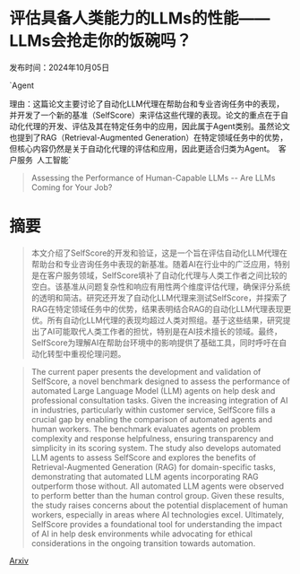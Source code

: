 # 评估具备人类能力的LLMs的性能——LLMs会抢走你的饭碗吗？

发布时间：2024年10月05日

`Agent

理由：这篇论文主要讨论了自动化LLM代理在帮助台和专业咨询任务中的表现，并开发了一个新的基准（SelfScore）来评估这些代理的表现。论文的重点在于自动化代理的开发、评估及其在特定任务中的应用，因此属于Agent类别。虽然论文也提到了RAG（Retrieval-Augmented Generation）在特定领域任务中的优势，但核心内容仍然是关于自动化代理的评估和应用，因此更适合归类为Agent。` `客户服务` `人工智能`

> Assessing the Performance of Human-Capable LLMs -- Are LLMs Coming for Your Job?

# 摘要

> 本文介绍了SelfScore的开发和验证，这是一个旨在评估自动化LLM代理在帮助台和专业咨询任务中表现的新基准。随着AI在行业中的广泛应用，特别是在客户服务领域，SelfScore填补了自动化代理与人类工作者之间比较的空白。该基准从问题复杂性和响应有用性两个维度评估代理，确保评分系统的透明和简洁。研究还开发了自动化LLM代理来测试SelfScore，并探索了RAG在特定领域任务中的优势，结果表明结合RAG的自动化LLM代理表现更优。所有自动化LLM代理的表现均超过人类对照组。基于这些结果，研究提出了AI可能取代人类工作者的担忧，特别是在AI技术擅长的领域。最终，SelfScore为理解AI在帮助台环境中的影响提供了基础工具，同时呼吁在自动化转型中重视伦理问题。

> The current paper presents the development and validation of SelfScore, a novel benchmark designed to assess the performance of automated Large Language Model (LLM) agents on help desk and professional consultation tasks. Given the increasing integration of AI in industries, particularly within customer service, SelfScore fills a crucial gap by enabling the comparison of automated agents and human workers. The benchmark evaluates agents on problem complexity and response helpfulness, ensuring transparency and simplicity in its scoring system. The study also develops automated LLM agents to assess SelfScore and explores the benefits of Retrieval-Augmented Generation (RAG) for domain-specific tasks, demonstrating that automated LLM agents incorporating RAG outperform those without. All automated LLM agents were observed to perform better than the human control group. Given these results, the study raises concerns about the potential displacement of human workers, especially in areas where AI technologies excel. Ultimately, SelfScore provides a foundational tool for understanding the impact of AI in help desk environments while advocating for ethical considerations in the ongoing transition towards automation.

[Arxiv](https://arxiv.org/abs/2410.16285)